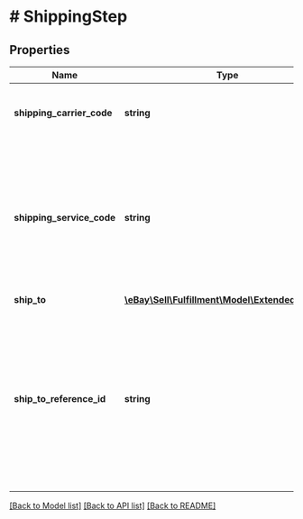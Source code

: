 # # ShippingStep

## Properties

Name | Type | Description | Notes
------------ | ------------- | ------------- | -------------
**shipping_carrier_code** | **string** | The unique identifier of the shipping carrier being used to ship the line item. Note: The Trading API&#39;s GeteBayDetails call can be used to retrieve the latest shipping carrier and shipping service option enumeration values. | [optional]
**shipping_service_code** | **string** | The unique identifier of the shipping service option being used to ship the line item. Note: Use the Trading API&#39;s GeteBayDetails call to retrieve the latest shipping carrier and shipping service option enumeration values. When making the GeteBayDetails call, include the DetailName field in the request payload and set its value to ShippingServiceDetails. Each valid shipping service option (returned in ShippingServiceDetails.ShippingService field) and corresponding shipping carrier (returned in ShippingServiceDetails.ShippingCarrier field) is returned in response payload. | [optional]
**ship_to** | [**\eBay\Sell\Fulfillment\Model\ExtendedContact**](ExtendedContact.md) |  | [optional]
**ship_to_reference_id** | **string** | This is the unique identifer of the Global Shipping Program (GSP) shipment. This field is only returned if the line item is being shipped via GSP (the value of the fulfillmentStartInstructions.ebaySupportedFulfillment field will be true. The international shipping provider uses the shipToReferenceId value as the primary reference number to retrieve the relevant details about the buyer, the order, and the fulfillment, so the shipment can be completed. Sellers must include this value on the shipping label immediately above the street address of the international shipping provider. Example: &amp;quot;Reference #1234567890123456&amp;quot; Note: This value is the same as the ShipToAddress.ReferenceID value returned by the Trading API&#39;s GetOrders call. | [optional]

[[Back to Model list]](../../README.md#models) [[Back to API list]](../../README.md#endpoints) [[Back to README]](../../README.md)
